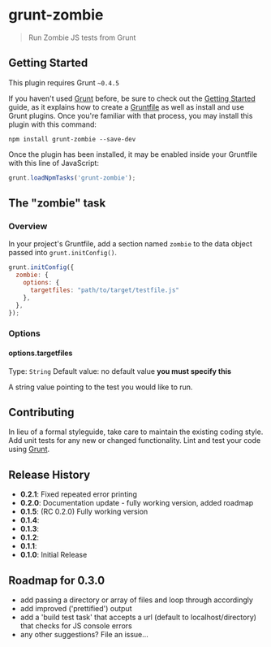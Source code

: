 # grunt-zombie

> Run Zombie JS tests from Grunt

## Getting Started
This plugin requires Grunt `~0.4.5`

If you haven't used [Grunt](http://gruntjs.com/) before, be sure to check out the [Getting Started](http://gruntjs.com/getting-started) guide, as it explains how to create a [Gruntfile](http://gruntjs.com/sample-gruntfile) as well as install and use Grunt plugins. Once you're familiar with that process, you may install this plugin with this command:

```shell
npm install grunt-zombie --save-dev
```

Once the plugin has been installed, it may be enabled inside your Gruntfile with this line of JavaScript:

```js
grunt.loadNpmTasks('grunt-zombie');
```

## The "zombie" task

### Overview
In your project's Gruntfile, add a section named `zombie` to the data object passed into `grunt.initConfig()`.

```js
grunt.initConfig({
  zombie: {
    options: {
      targetfiles: "path/to/target/testfile.js"
    },
  },
});
```

### Options

#### options.targetfiles
Type: `String`
Default value: no default value **you must specify this**

A string value pointing to the test you would like to run.

## Contributing
In lieu of a formal styleguide, take care to maintain the existing coding style. Add unit tests for any new or changed functionality. Lint and test your code using [Grunt](http://gruntjs.com/).

## Release History

  - **0.2.1**: Fixed repeated error printing
  - **0.2.0**: Documentation update - fully working version, added roadmap
  - **0.1.5**: (RC 0.2.0) Fully working version
  - **0.1.4**: 
  - **0.1.3**: 
  - **0.1.2**: 
  - **0.1.1**: 
  - **0.1.0**: Initial Release


## Roadmap for 0.3.0

- add passing a directory or array of files and loop through accordingly
- add improved ('prettified') output
- add a 'build test task' that accepts a url (default to localhost/directory) that checks for JS console errors
- any other suggestions? File an issue...
